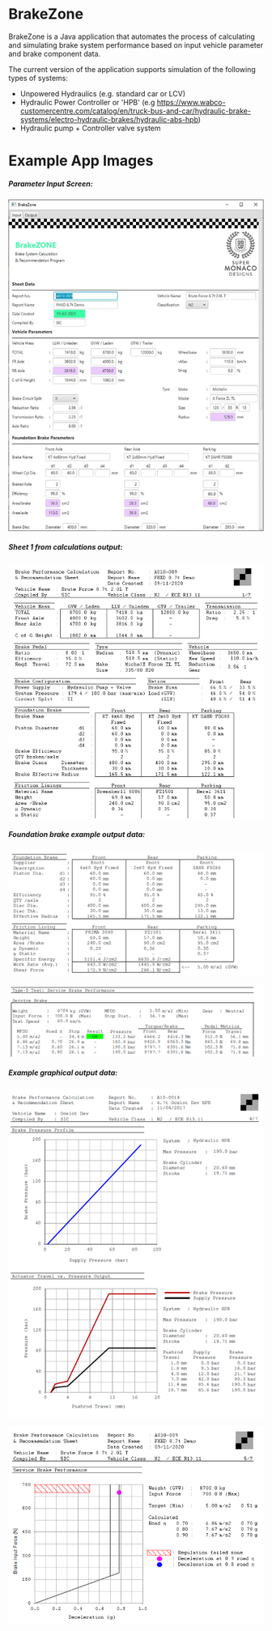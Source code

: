 # BrakeZone
BrakeZone is a Java application that automates the process of calculating and simulating brake system performance based on input vehicle parameter and brake component data.

The current version of the application supports simulation of  the following types of systems:

* Unpowered Hydraulics (e.g. standard car or LCV)
* Hydraulic Power Controller or 'HPB' (e.g https://www.wabco-customercentre.com/catalog/en/truck-bus-and-car/hydraulic-brake-systems/electro-hydraulic-brakes/hydraulic-abs-hpb)
* Hydraulic pump + Controller valve system

# Example App Images

##### Parameter Input Screen:

![screen 1](https://github.com/supermonacodesigns/BrakeZoneApp/blob/master/src/image/BZ.PNG)


##### Sheet 1 from calculations output:

![screen 2](https://github.com/supermonacodesigns/BrakeZoneApp/blob/master/src/image/Summary.PNG)

##### Foundation brake example output data:

![screen 3](https://github.com/supermonacodesigns/BrakeZoneApp/blob/master/src/image/FoundationBrake.PNG)

![screen 4](https://github.com/supermonacodesigns/BrakeZoneApp/blob/master/src/image/Type0.PNG)


##### Example graphical output data:

![screen 5](https://github.com/supermonacodesigns/BrakeZoneApp/blob/master/src/image/Actuator.PNG)

![screen 6](https://github.com/supermonacodesigns/BrakeZoneApp/blob/master/src/image/ServiceBrakeGraph.PNG)






